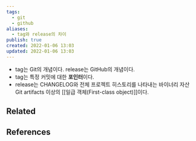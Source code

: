 ```yaml
---
tags:
  - git
  - github
aliases:
  - tag와 release의 차이
publish: true
created: 2022-01-06 13:03
updated: 2022-01-06 13:03
---
```


- tag는 Git의 개념이다. release는 GitHub의 개념이다.
- tag는 특정 커밋에 대한 **포인터**이다.
- release는 CHANGELOG와 전체 프로젝트 히스토리를 나타내는 바이너리 자산 Git artifacts 이상의 [[일급 객체(First-class object)]]이다.

## Related

## References

